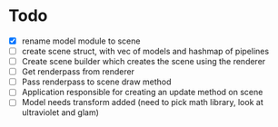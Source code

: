# Todo
- [x] rename model module to scene
- [ ] create scene struct, with vec of models and hashmap of pipelines
- [ ] Create scene builder which creates the scene using the renderer
- [ ] Get renderpass from renderer
- [ ] Pass renderpass to scene draw method
- [ ] Application responsible for creating an update method on scene
- [ ] Model needs transform added (need to pick math library, look at ultraviolet and glam)